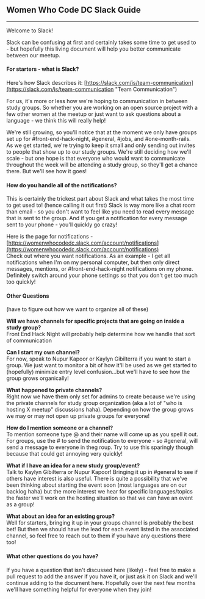 ## Women Who Code DC Slack Guide  

---

Welcome to Slack!

Slack can be confusing at first and certainly takes some time to get used to - but hopefully this living document will help you better communicate between our meetup.

#### For starters - what is Slack? 
Here's how Slack describes it: [https://slack.com/is/team-communication](https://slack.com/is/team-communication "Team Communication")  

For us, it's more or less how we're hoping to communication in between study groups. So whether you are working on an open source project with a few other women at the meetup or just want to ask questions about a language - we think this will really help!

We're still growing, so you'll notice that at the moment we only have groups set up for #front-end-hack-night, #general, #jobs, and #one-month-rails. As we get started, we're trying to keep it small and only sending out invites to people that show up to our study groups. We're still deciding how we'll scale - but one hope is that everyone who would want to communicate throughout the week will be attending a study group, so they'll get a chance there. But we'll see how it goes!

#### How do you handle all of the notifications? 
This is certainly the trickest part about Slack and what takes the most time to get used to! (hence calling it out first) Slack is way more like a chat room than email - so you don't want to feel like you need to read every message that is sent to the group. And if you get a notification for every message sent to your phone - you'll quickly go crazy!

Here is the page for notifications - [https://womenwhocodedc.slack.com/account/notifications](https://womenwhocodedc.slack.com/account/notifications)  
Check out where you want notifications. As an example - I get all notifications when I'm on my personal computer, but then only direct messages, mentions, or #front-end-hack-night notifications on my phone. Definitely switch around your phone settings so that you don't get too much too quickly!

#### Other Questions
(have to figure out how we want to organize all of these)

**Will we have channels for specific projects that are going on inside a study group?**  
Front End Hack Night will probably help determine how we handle that sort of communication

**Can I start my own channel?**  
For now, speak to Nupur Kapoor or Kaylyn Gibilterra if you want to start a group. We just want to monitor a bit of how it'll be used as we get started to (hopefully) minimize entry level confusion...but we'll have to see how the group grows organically!

**What happened to private channels?**  
Right now we have them only set for admins to create because we're using the private channels for study group organization (aka a lot of "who is hosting X meetup" discussions haha). Depending on how the group grows we may or may not open up private groups for everyone!

**How do I mention someone or a channel?**  
To mention someone type @ and their name will come up as you spell it out.  
For groups, use the # to send the notification to everyone - so #general, will send a message to everyone in theg roup. Try to use this sparingly though because that could get annoying very quickly!

**What if I have an idea for a new study group/event?**  
Talk to Kaylyn Gibilterra or Nupur Kapoor! Bringing it up in #general to see if others have interest is also useful. There is quite a possibility that we've been thinking about starting the event soon (most languages are on our backlog haha) but the more interest we hear for specific languages/topics the faster we'll work on the hosting situation so that we can have an event as a group!

**What about an idea for an existing group?**  
Well for starters, bringing it up in your groups channel is probably the best bet! But then we should have the lead for each event listed in the associated channel, so feel free to reach out to them if you have any questions there too!

#### What other questions do you have?
If you have a question that isn't discussed here (likely) - feel free to make a pull request to add the answer if you have it, or just ask it on Slack and we'll continue adding to the document here. Hopefully over the next few months we'll have something helpful for everyone when they join!




